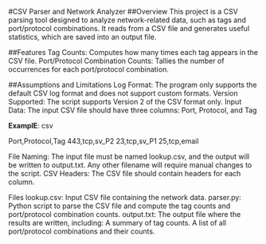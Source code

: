 #CSV Parser and Network Analyzer
##Overview
This project is a CSV parsing tool designed to analyze network-related data, such as tags and port/protocol combinations. It reads from a CSV file and generates useful statistics, which are saved into an output file.

##Features
Tag Counts: Computes how many times each tag appears in the CSV file.
Port/Protocol Combination Counts: Tallies the number of occurrences for each port/protocol combination.

##Assumptions and Limitations
Log Format: The program only supports the default CSV log format and does not support custom formats.
Version Supported: The script supports Version 2 of the CSV format only.
Input Data: The input CSV file should have three columns: Port, Protocol, and Tag

**ExamplE**:
csv

Port,Protocol,Tag
443,tcp,sv_P2
23,tcp,sv_P1
25,tcp,email

File Naming: The input file must be named lookup.csv, and the output will be written to output.txt. Any other filename will require manual changes to the script.
CSV Headers: The CSV file should contain headers for each column.

Files
lookup.csv: Input CSV file containing the network data.
parser.py: Python script to parse the CSV file and compute the tag counts and port/protocol combination counts.
output.txt: The output file where the results are written, including:
A summary of tag counts.
A list of all port/protocol combinations and their counts.
